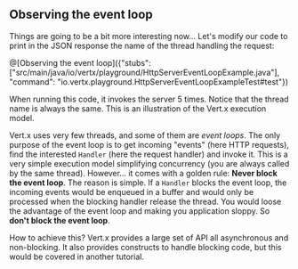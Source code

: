 ## Observing the event loop

Things are going to be a bit more interesting now... Let's modify our code to print in the JSON response the name of the thread handling the request:

@[Observing the event loop]({"stubs": ["src/main/java/io/vertx/playground/HttpServerEventLoopExample.java"], "command": "io.vertx.playground.HttpServerEventLoopExampleTest#test"})

When running this code, it invokes the server 5 times. Notice that the thread name is always the same. This is an illustration of the Vert.x execution model. 

Vert.x uses very few threads, and some of them are _event loops_. The only purpose of the event loop is to get incoming "events" (here HTTP requests), find the interested `Handler` (here the request handler) and invoke it. This is a very simple execution model simplifying concurrency (you are always called by the same thread). However... it comes with a golden rule: **Never block the event loop**. The reason is simple. If a `Handler` blocks the event loop, the incoming events would be enqueued in a buffer and would only be processed when the blocking handler release the thread. You would loose the advantage of the event loop and making you application sloppy. So **don't block the event loop**. 

How to achieve this? Vert.x provides a large set of API all asynchronous and non-blocking. It also provides constructs to handle blocking code, but this would be covered in another tutorial.
